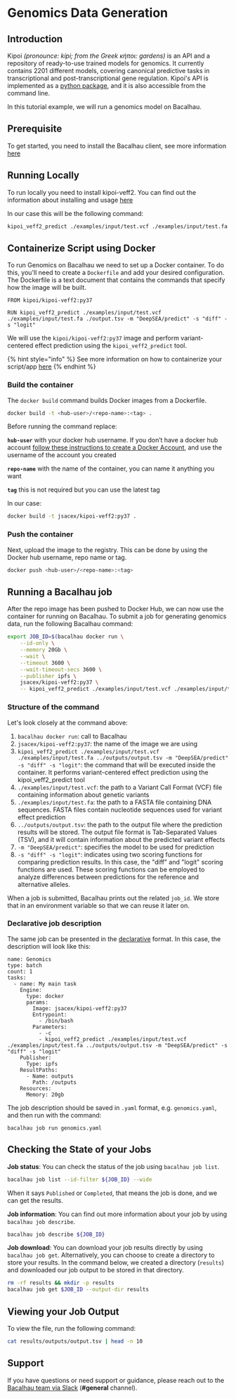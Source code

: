 # Genomics Data Generation

## Introduction​ <a href="#introduction" id="introduction"></a>

Kipoi _(pronounce: kípi; from the Greek κήποι: gardens)_ is an API and a repository of ready-to-use trained models for genomics. It currently contains 2201 different models, covering canonical predictive tasks in transcriptional and post-transcriptional gene regulation. Kipoi's API is implemented as a [python package](https://github.com/kipoi/kipoi), and it is also accessible from the command line.

In this tutorial example, we will run a genomics model on Bacalhau.

## Prerequisite​ <a href="#prerequisite" id="prerequisite"></a>

To get started, you need to install the Bacalhau client, see more information [here](../../getting-started/installation.md)

## Running Locally​​ <a href="#running-locally" id="running-locally"></a>

To run locally you need to install kipoi-veff2. You can find out the information about installing and usage [here](https://github.com/kipoi/kipoi-veff2/blob/main/README.md)

In our case this will be the following command:

```bash
kipoi_veff2_predict ./examples/input/test.vcf ./examples/input/test.fa ./output.tsv -m "DeepSEA/predict" -s "diff" -s "logit"
```

## Containerize Script using Docker​ <a href="#containerize-script-using-docker" id="containerize-script-using-docker"></a>

To run Genomics on Bacalhau we need to set up a Docker container. To do this, you'll need to create a `Dockerfile` and add your desired configuration. The Dockerfile is a text document that contains the commands that specify how the image will be built.

```docker
FROM kipoi/kipoi-veff2:py37

RUN kipoi_veff2_predict ./examples/input/test.vcf ./examples/input/test.fa ./output.tsv -m "DeepSEA/predict" -s "diff" -s "logit"
```

We will use the `kipoi/kipoi-veff2:py37` image and perform variant-centered effect prediction using the `kipoi_veff2_predict` tool.

{% hint style="info" %}
See more information on how to containerize your script/app [here](https://docs.docker.com/get-started/02\_our\_app/)
{% endhint %}

### Build the container​ <a href="#build-the-container" id="build-the-container"></a>

The `docker build` command builds Docker images from a Dockerfile.

```bash
docker build -t <hub-user>/<repo-name>:<tag> .
```

Before running the command replace:

**`hub-user`** with your docker hub username. If you don’t have a docker hub account [follow these instructions to create a Docker Account](https://docs.docker.com/docker-id/), and use the username of the account you created

**`repo-name`** with the name of the container, you can name it anything you want

**`tag`** this is not required but you can use the latest tag

In our case:

```bash
docker build -t jsacex/kipoi-veff2:py37 .
```

### Push the container​ <a href="#push-the-container" id="push-the-container"></a>

Next, upload the image to the registry. This can be done by using the Docker hub username, repo name or tag.

```bash
docker push <hub-user>/<repo-name>:<tag>
```

## Running a Bacalhau job​ <a href="#running-a-bacalhau-job" id="running-a-bacalhau-job"></a>

After the repo image has been pushed to Docker Hub, we can now use the container for running on Bacalhau. To submit a job for generating genomics data, run the following Bacalhau command:

```bash
export JOB_ID=$(bacalhau docker run \
    --id-only \
    --memory 20Gb \
    --wait \
    --timeout 3600 \
    --wait-timeout-secs 3600 \
    --publisher ipfs \
    jsacex/kipoi-veff2:py37 \
    -- kipoi_veff2_predict ./examples/input/test.vcf ./examples/input/test.fa ../outputs/output.tsv -m "DeepSEA/predict" -s "diff" -s "logit")
```

### Structure of the command​ <a href="#structure-of-the-command" id="structure-of-the-command"></a>

Let's look closely at the command above:

1. `bacalhau docker run`: call to Bacalhau
2. `jsacex/kipoi-veff2:py37`: the name of the image we are using
3. `kipoi_veff2_predict ./examples/input/test.vcf ./examples/input/test.fa ../outputs/output.tsv -m "DeepSEA/predict" -s "diff" -s "logit"`: the command that will be executed inside the container. It performs variant-centered effect prediction using the kipoi\_veff2\_predict tool
4. `./examples/input/test.vcf`: the path to a Variant Call Format (VCF) file containing information about genetic variants
5. `./examples/input/test.fa`: the path to a FASTA file containing DNA sequences. FASTA files contain nucleotide sequences used for variant effect prediction
6. `../outputs/output.tsv`: the path to the output file where the prediction results will be stored. The output file format is Tab-Separated Values (TSV), and it will contain information about the predicted variant effects
7. `-m "DeepSEA/predict"`: specifies the model to be used for prediction
8. `-s "diff" -s "logit"`: indicates using two scoring functions for comparing prediction results. In this case, the "diff" and "logit" scoring functions are used. These scoring functions can be employed to analyze differences between predictions for the reference and alternative alleles.

When a job is submitted, Bacalhau prints out the related `job_id`. We store that in an environment variable so that we can reuse it later on.

### Declarative job description​ <a href="#declarative-job-description" id="declarative-job-description"></a>

The same job can be presented in the [declarative](../../references/jobs/job/) format. In this case, the description will look like this:

```
name: Genomics
type: batch
count: 1
tasks:
  - name: My main task
    Engine:
      type: docker
      params:
        Image: jsacex/kipoi-veff2:py37
        Entrypoint:
          - /bin/bash
        Parameters:
          - -c
          - kipoi_veff2_predict ./examples/input/test.vcf ./examples/input/test.fa ../outputs/output.tsv -m "DeepSEA/predict" -s "diff" -s "logit"
    Publisher:
      Type: ipfs
    ResultPaths:
      - Name: outputs
        Path: /outputs
    Resources:
      Memory: 20gb
```

The job description should be saved in `.yaml` format, e.g. `genomics.yaml`, and then run with the command:

```
bacalhau job run genomics.yaml
```

## Checking the State of your Jobs​ <a href="#checking-the-state-of-your-jobs" id="checking-the-state-of-your-jobs"></a>

**Job status**: You can check the status of the job using `bacalhau job list`.

```bash
bacalhau job list --id-filter ${JOB_ID} --wide
```

When it says `Published` or `Completed`, that means the job is done, and we can get the results.

**Job information**: You can find out more information about your job by using `bacalhau job describe`.

```bash
bacalhau job describe ${JOB_ID}
```

**Job download**: You can download your job results directly by using `bacalhau job get`. Alternatively, you can choose to create a directory to store your results. In the command below, we created a directory (`results`) and downloaded our job output to be stored in that directory.

```bash
rm -rf results && mkdir -p results
bacalhau job get $JOB_ID --output-dir results
```

## Viewing your Job Output​ <a href="#viewing-your-job-output" id="viewing-your-job-output"></a>

To view the file, run the following command:

```bash
cat results/outputs/output.tsv | head -n 10  
```

## Support​ <a href="#support" id="support"></a>

If you have questions or need support or guidance, please reach out to the [Bacalhau team via Slack](https://bacalhauproject.slack.com/ssb/redirect) (**#general** channel).
